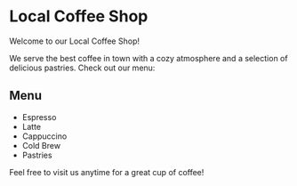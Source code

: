 # Local Coffee Shop

Welcome to our Local Coffee Shop!

We serve the best coffee in town with a cozy atmosphere and a selection of delicious pastries. Check out our menu:

## Menu
- Espresso
- Latte
- Cappuccino
- Cold Brew
- Pastries

Feel free to visit us anytime for a great cup of coffee!